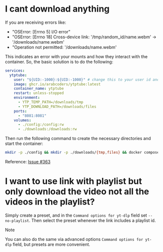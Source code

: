 # I cant download anything

If you are receiving errors like:
- "OSError: [Errno 5] I/O error"
- "OSError: [Errno 18] Cross-device link: '/tmp/random_id/name.webm' -> '/downloads/name.webm'
- "Operation not permitted: '/downloads/name.webm'

This indicates an error with your mounts and how they interact with the container. So, the basic solution is to do the following:

```yaml
services:
  ytptube:
    user: "${UID:-1000}:${UID:-1000}" # change this to your user id and group id, for example: "1000:1000"
    image: ghcr.io/arabcoders/ytptube:latest
    container_name: ytptube
    restart: unless-stopped
    environment:
      - YTP_TEMP_PATH=/downloads/tmp
      - YTP_DOWNLOAD_PATH=/downloads/files
    ports:
      - "8081:8081"
    volumes:
      - ./config:/config:rw
      - ./downloads:/downloads:rw
```

Then run the following command to create the necessary directories and start the container:

```bash
mkdir -p ./config && mkdir -p ./downloads/{tmp,files} && docker compose -f compose.yaml up -d
```

Reference: [Issue #363](https://github.com/arabcoders/ytptube/issues/363)

# I want to use link with playlist but only download the video not all the videos in the playlist?

Simply create a preset, and in the `Command options for yt-dlp` field set `--no-playlist`. Then select the preset 
whenever the link includes a playlist id.

> [!NOTE]
> You can also do the same via advanced options `Command options for yt-dlp` field, but presets are more convenient.
